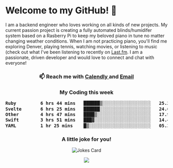 <h1> Welcome to my GitHub! 👋 </h1>


  I am a backend engineer who loves working on all kinds of new projects. My current passion project is creating a fully automated blinds/humidifer system based on a Rasberry Pi to keep my beloved piano in tune no matter changing weather conditions. When I am not practicing piano, you'll find me exploring Denver, playing tennis, watching movies, or listening to music (check out what I've been listening to recently on [Last.fm](https://www.last.fm/user/mballa000). I am a passionate, driven developer and would love to connect and chat with everyone!

<h3 align = "center"> 📫 Reach me with <a href = "https://calendly.com/msbrandt00/30min"> Calendly </a> and <a href="mailto:msbrandt00@gmail.com">Email</a> 
 </h3>


 
<div align = "center"
[![Anurag's GitHub stats](https://github-readme-stats.vercel.app/api?username=mbrandt00)](https://github.com/anuraghazra/github-readme-stats)
          </div>
<h3 align="center">
  My Coding this week
<!--START_SECTION:waka-->

```txt
Ruby         6 hrs 44 mins   ██████▒░░░░░░░░░░░░░░░░░░   25.24 %
Svelte       6 hrs 25 mins   ██████░░░░░░░░░░░░░░░░░░░   24.05 %
Other        4 hrs 47 mins   ████▒░░░░░░░░░░░░░░░░░░░░   17.95 %
Swift        3 hrs 51 mins   ███▓░░░░░░░░░░░░░░░░░░░░░   14.41 %
YAML         1 hr 25 mins    █▒░░░░░░░░░░░░░░░░░░░░░░░   05.34 %
```

<!--END_SECTION:waka-->

### A little joke for you!

![Jokes Card](https://readme-jokes.vercel.app/api?hideBorder)

<a href="https://www.linkedin.com/in/mbrandt00/"><img src="https://img.shields.io/badge/linkedin-%230077B5.svg?&style=for-the-badge&logo=linkedin&logoColor=white" /></a>
